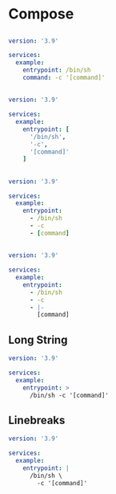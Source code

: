 # Compose

##

```yml
version: '3.9'

services:
  example:
    entrypoint: /bin/sh
    command: -c '[command]'
```

##

```yml
version: '3.9'

services:
  example:
    entrypoint: [
      '/bin/sh',
      '-c',
      '[command]'
    ]
```

##

```yml
version: '3.9'

services:
  example:
    entrypoint:
      - /bin/sh
      - -c
      - [command]
```

##

```yml
version: '3.9'

services:
  example:
    entrypoint:
      - /bin/sh
      - -c
      - |-
        [command]
```

## Long String

```yml
version: '3.9'

services:
  example:
    entrypoint: >
      /bin/sh -c '[command]'
```

## Linebreaks

```yml
version: '3.9'

services:
  example:
    entrypoint: |
      /bin/sh \
        -c '[command]'
```
